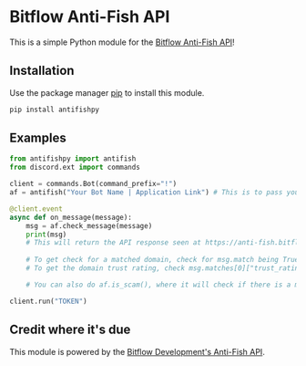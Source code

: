 # Bitflow Anti-Fish API

This is a simple Python module for the [Bitflow Anti-Fish API](https://anti-fish.bitflow.dev/)!

## Installation

Use the package manager [pip](https://pypi.org/project/antifishpy/) to install this module.

```bash
pip install antifishpy
```

## Examples

```python
from antifishpy import antifish
from discord.ext import commands

client = commands.Bot(command_prefix="!")
af = antifish("Your Bot Name | Application Link") # This is to pass your application name as the User-Agent header.

@client.event
async def on_message(message):
	msg = af.check_message(message)
	print(msg)
	# This will return the API response seen at https://anti-fish.bitflow.dev
	
	# To get check for a matched domain, check for msg.match being True.
	# To get the domain trust rating, check msg.matches[0]["trust_rating"].

	# You can also do af.is_scam(), where it will check if there is a match and if the first domain match has a trust rating of over 0.95.

client.run("TOKEN")
```

## Credit where it's due

This module is powered by the [Bitflow Development's Anti-Fish API](https://anti-fish.bitflow.dev/).
